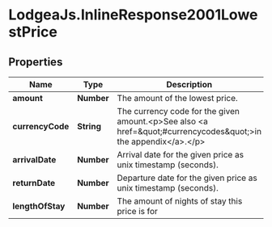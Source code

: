 # LodgeaJs.InlineResponse2001LowestPrice

## Properties

Name | Type | Description | Notes
------------ | ------------- | ------------- | -------------
**amount** | **Number** | The amount of the lowest price. | 
**currencyCode** | **String** | The currency code for the given amount.&lt;p&gt;See also &lt;a href&#x3D;\&quot;#currencycodes\&quot;&gt;in the appendix&lt;/a&gt;.&lt;/p&gt; | 
**arrivalDate** | **Number** | Arrival date for the given price as unix timestamp (seconds). | 
**returnDate** | **Number** | Departure date for the given price as unix timestamp (seconds). | 
**lengthOfStay** | **Number** | The amount of nights of stay this price is for | 


